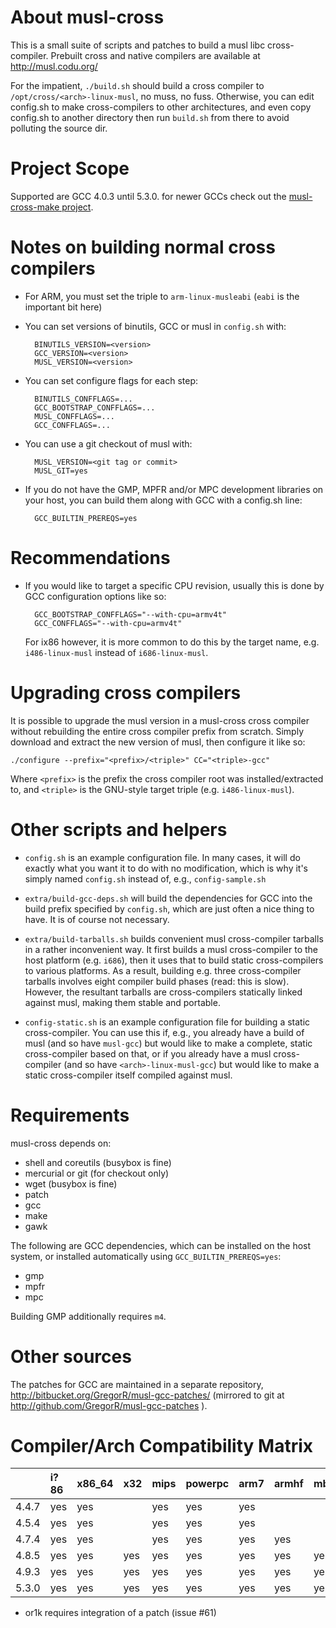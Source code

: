 About musl-cross
================

This is a small suite of scripts and patches to build a musl libc
cross-compiler. Prebuilt cross and native compilers are available at
http://musl.codu.org/

For the impatient, `./build.sh` should build a cross compiler to
`/opt/cross/<arch>-linux-musl`, no muss, no fuss. Otherwise, you can edit
config.sh to make cross-compilers to other architectures, and even copy
config.sh to another directory then run `build.sh` from there to avoid polluting
the source dir.

Project Scope
=============
Supported are GCC 4.0.3 until 5.3.0.
for newer GCCs check out the [musl-cross-make project][0].

Notes on building normal cross compilers
========================================

* For ARM, you must set the triple to `arm-linux-musleabi` (`eabi` is the important
  bit here)

* You can set versions of binutils, GCC or musl in `config.sh` with:

        BINUTILS_VERSION=<version>
        GCC_VERSION=<version>
        MUSL_VERSION=<version>

* You can set configure flags for each step:

        BINUTILS_CONFFLAGS=...
        GCC_BOOTSTRAP_CONFFLAGS=...
        MUSL_CONFFLAGS=...
        GCC_CONFFLAGS=...

* You can use a git checkout of musl with:

        MUSL_VERSION=<git tag or commit>
        MUSL_GIT=yes

* If you do not have the GMP, MPFR and/or MPC development libraries on your
  host, you can build them along with GCC with a config.sh line:

        GCC_BUILTIN_PREREQS=yes


Recommendations
===============

* If you would like to target a specific CPU revision, usually this is done by
  GCC configuration options like so:

        GCC_BOOTSTRAP_CONFFLAGS="--with-cpu=armv4t"
        GCC_CONFFLAGS="--with-cpu=armv4t"

  For ix86 however, it is more common to do this by the target name, e.g.
  `i486-linux-musl` instead of `i686-linux-musl`.


Upgrading cross compilers
=========================

It is possible to upgrade the musl version in a musl-cross cross compiler
without rebuilding the entire cross compiler prefix from scratch. Simply
download and extract the new version of musl, then configure it like so:

    ./configure --prefix="<prefix>/<triple>" CC="<triple>-gcc"

Where `<prefix>` is the prefix the cross compiler root was installed/extracted
to, and `<triple>` is the GNU-style target triple (e.g. `i486-linux-musl`).


Other scripts and helpers
=========================

* `config.sh` is an example configuration file. In many cases, it will do exactly
  what you want it to do with no modification, which is why it's simply named
  `config.sh` instead of, e.g., `config-sample.sh`

* `extra/build-gcc-deps.sh` will build the dependencies for GCC into the build
  prefix specified by `config.sh`, which are just
  often a nice thing to have. It is of course not necessary.

* `extra/build-tarballs.sh` builds convenient musl cross-compiler tarballs in a
  rather inconvenient way. It first builds a musl cross-compiler to the host
  platform (e.g. `i686`), then it uses that to build static cross-compilers to
  various platforms. As a result, building e.g. three cross-compiler tarballs
  involves eight compiler build phases (read: this is slow). However, the
  resultant tarballs are cross-compilers statically linked against musl, making
  them stable and portable.

* `config-static.sh` is an example configuration file for building a static
  cross-compiler. You can use this if, e.g., you already have a build of musl
  (and so have `musl-gcc`) but would like to make a complete, static
  cross-compiler based on that, or if you already have a musl cross-compiler
  (and so have `<arch>-linux-musl-gcc`) but would like to make a static
  cross-compiler itself compiled against musl.


Requirements
============

musl-cross depends on:

* shell and coreutils (busybox is fine)
* mercurial or git (for checkout only)
* wget (busybox is fine)
* patch
* gcc
* make
* gawk

The following are GCC dependencies, which can be installed on the host system,
or installed automatically using `GCC_BUILTIN_PREREQS=yes`:

* gmp
* mpfr
* mpc

Building GMP additionally requires `m4`.


Other sources
=============

The patches for GCC are maintained in a separate repository,
http://bitbucket.org/GregorR/musl-gcc-patches/ (mirrored to git at
http://github.com/GregorR/musl-gcc-patches ).

Compiler/Arch Compatibility Matrix
==================================
|       | i?86 | x86_64 | x32 | mips | powerpc | arm7 | armhf | mb  | sh4 | or1k|
|:------|:-----|:-------|:----|:-----|:--------|:-----|:------|:----|:----|:---:|
| 4.4.7 | yes  | yes    |     | yes  | yes     | yes  |       |     |     |     |
| 4.5.4 | yes  | yes    |     | yes  | yes     | yes  |       |     |     |     |
| 4.7.4 | yes  | yes    |     | yes  | yes     | yes  | yes   |     |     |     |
| 4.8.5 | yes  | yes    | yes | yes  | yes     | yes  | yes   | yes | yes |     |
| 4.9.3 | yes  | yes    | yes | yes  | yes     | yes  | yes   | yes | yes |     |
| 5.3.0 | yes  | yes    | yes | yes  | yes     | yes  | yes   | yes | yes | *   |

* or1k requires integration of a patch (issue #61)

[0]:https://github.com/richfelker/musl-cross-make
